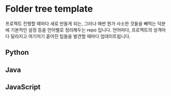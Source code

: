 <!-- @format -->

# Folder tree template

프로젝트 진행할 때마다 새로 만들게 되는, 그러나 매번 뭔가 사소한 것들을 빼먹는 덕분에 기본적인 설정 등을 언어별로 정리해두는 repo 입니다. 언어마다, 프로젝트의 성격마다 달라지고 여기저기 흩어진 팁들을 발견할 때마다 업데이트됩니다.

## Python

## Java

## JavaScript
